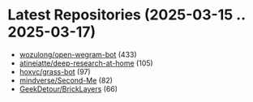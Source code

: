 # Latest Repositories (2025-03-15 .. 2025-03-17)

- [wozulong/open-wegram-bot](https://github.com/wozulong/open-wegram-bot) (433)
- [atineiatte/deep-research-at-home](https://github.com/atineiatte/deep-research-at-home) (105)
- [hoxvc/grass-bot](https://github.com/hoxvc/grass-bot) (97)
- [mindverse/Second-Me](https://github.com/mindverse/Second-Me) (82)
- [GeekDetour/BrickLayers](https://github.com/GeekDetour/BrickLayers) (66)
